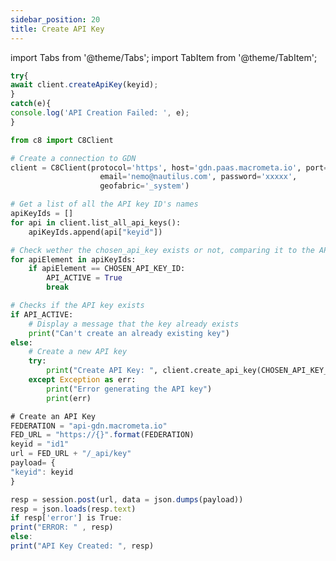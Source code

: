 ```yaml
---
sidebar_position: 20
title: Create API Key
---
```


import Tabs from '@theme/Tabs';
import TabItem from '@theme/TabItem';

<Tabs groupId="operating-systems">
<TabItem value="js" label="Javascript">

```js
try{
await client.createApiKey(keyid);
}
catch(e){
console.log('API Creation Failed: ', e);
}
```

</TabItem>
<TabItem value="py" label="Python">

```py
from c8 import C8Client

# Create a connection to GDN
client = C8Client(protocol='https', host='gdn.paas.macrometa.io', port=443,
                    email='nemo@nautilus.com', password='xxxxx',
                    geofabric='_system')

# Get a list of all the API key ID's names
apiKeyIds = []
for api in client.list_all_api_keys():
    apiKeyIds.append(api["keyid"])

# Check wether the chosen_api_key exists or not, comparing it to the API key list
for apiElement in apiKeyIds:
    if apiElement == CHOSEN_API_KEY_ID:
        API_ACTIVE = True
        break

# Checks if the API key exists
if API_ACTIVE:
    # Display a message that the key already exists
    print("Can't create an already existing key")
else:
    # Create a new API key
    try:
        print("Create API Key: ", client.create_api_key(CHOSEN_API_KEY_ID))
    except Exception as err:
        print("Error generating the API key")
        print(err)
```

</TabItem>
<TabItem value="RA" label="Rest API">

```js
# Create an API Key
FEDERATION = "api-gdn.macrometa.io"
FED_URL = "https://{}".format(FEDERATION)
keyid = "id1"
url = FED_URL + "/_api/key"
payload= {
"keyid": keyid
}

resp = session.post(url, data = json.dumps(payload))
resp = json.loads(resp.text)
if resp['error'] is True:
print("ERROR: " , resp)
else:
print("API Key Created: ", resp)
```

</TabItem>
</Tabs>
